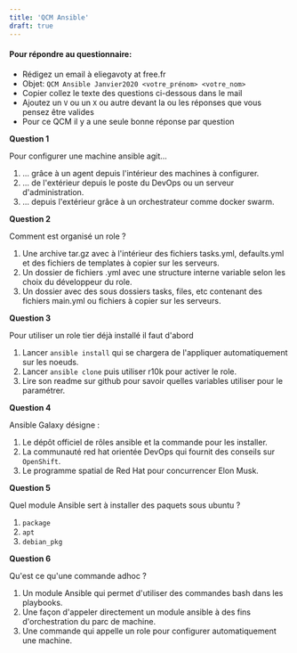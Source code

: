 ```yaml
---
title: 'QCM Ansible'
draft: true
---
```


#### Pour répondre au questionnaire:

- Rédigez un email à eliegavoty at free.fr
- Objet: `QCM Ansible Janvier2020 <votre_prénom> <votre_nom>`
- Copier collez le texte des questions ci-dessous dans le mail
- Ajoutez un `V` ou un `X` ou autre devant la ou les réponses que vous pensez être valides
- Pour ce QCM il y a une seule bonne réponse par question

**Question 1**

Pour configurer une machine ansible agit...

1. ... grâce à un agent depuis l'intérieur des machines à configurer.
1. ... de l'extérieur depuis le poste du DevOps ou un serveur d'administration.
1. ... depuis l'extérieur grâce à un orchestrateur comme docker swarm.

**Question 2**

Comment est organisé un role ?

1. Une archive tar.gz avec à l'intérieur des fichiers tasks.yml, defaults.yml et des fichiers de templates à copier sur les serveurs.
1. Un dossier de fichiers .yml avec une structure interne variable selon les choix du développeur du role.
1.  Un dossier avec des sous dossiers tasks, files, etc contenant des fichiers main.yml ou fichiers à copier sur les serveurs.

**Question 3**

Pour utiliser un role tier déjà installé il faut d'abord

1. Lancer `ansible install` qui se chargera de l'appliquer automatiquement sur les noeuds.
1. Lancer `ansible clone` puis utiliser r10k pour activer le role.
1.  Lire son readme sur github pour savoir quelles variables utiliser pour le paramétrer.

**Question 4**

Ansible Galaxy désigne :

1.  Le dépôt officiel de rôles ansible et la commande pour les installer.
1. La communauté red hat orientée DevOps qui fournit des conseils sur `OpenShift`.
1. Le programme spatial de Red Hat pour concurrencer Elon Musk.

**Question 5**

Quel module Ansible sert à installer des paquets sous ubuntu ?

1. `package`
1.  `apt`
1. `debian_pkg`

**Question 6**

Qu'est ce qu'une commande adhoc ?

1. Un module Ansible qui permet d'utiliser des commandes bash dans les playbooks.
1.  Une façon d'appeler directement un module ansible à des fins d'orchestration du parc de machine.
1. Une commande qui appelle un role pour configurer automatiquement une machine.
